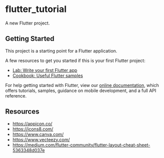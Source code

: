 # flutter_tutorial

A new Flutter project.

## Getting Started

This project is a starting point for a Flutter application.

A few resources to get you started if this is your first Flutter project:

- [Lab: Write your first Flutter app](https://flutter.dev/docs/get-started/codelab)
- [Cookbook: Useful Flutter samples](https://flutter.dev/docs/cookbook)

For help getting started with Flutter, view our
[online documentation](https://flutter.dev/docs), which offers tutorials,
samples, guidance on mobile development, and a full API reference.


## Resources

- https://appicon.co/
- https://icons8.com/
- https://www.canva.com/
- https://www.vecteezy.com/
- https://medium.com/flutter-community/flutter-layout-cheat-sheet-5363348d037e
